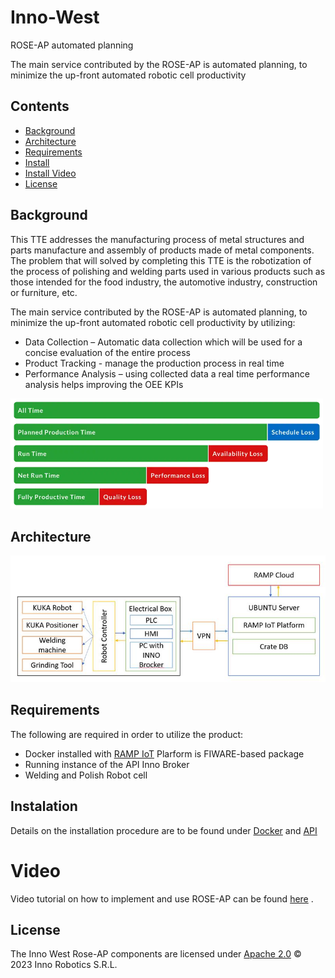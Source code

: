 # Inno-West
 ROSE-AP automated planning

The main service contributed by the ROSE-AP is automated planning, to minimize the up-front automated robotic cell productivity 

## Contents

-   [Background](#background)
-   [Architecture](#architecture)
-   [Requirements](#requirements)
-   [Install](#instalation)
-   [Install Video](#Video)
-   [License](#license)

## Background

This TTE addresses the manufacturing process of metal structures and parts manufacture and assembly of products made of metal components. The problem that will solved by completing this TTE is the robotization of the process of polishing and welding parts used in various products such as those intended for the food industry, the automotive industry, construction or furniture, etc.

The main service contributed by the ROSE-AP is automated planning, to minimize the up-front automated robotic cell productivity by utilizing:
-	Data Collection – Automatic data collection which will be used for a concise evaluation of the entire process
-	Product Tracking - manage the production process in real time
-	Performance Analysis – using collected data a real time performance analysis helps improving the OEE KPIs

<img width="500" alt="OEE" src="docs/img/oee-breakdown-image.png">

## Architecture

<img width="1000" alt="Architecture" src="docs/architecture.jpg">


## Requirements

The following are required in order to utilize the product:
- Docker installed with [RAMP IoT](https://github.com/karikolehmainen/RAMP-IoT/tree/c05fac70e8478554a93a9bbe4470516106c92166) Plarform is FIWARE-based package
- Running instance of the API Inno Broker
- Welding and Polish Robot cell

## Instalation

Details on the installation procedure are to be found under [Docker](/docker/) and [API](/api/)

# Video
Video tutorial on how to implement and use ROSE-AP can be found [here](/video/README.md) .

## License
The Inno West Rose-AP components are licensed under [Apache 2.0](/LICENSE) © 2023 Inno Robotics S.R.L.
